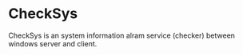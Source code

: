 # CheckSys
CheckSys is an system information alram service (checker) between windows server and client.
